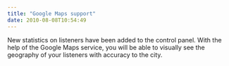 ```yaml
---
title: "Google Maps support"
date: 2010-08-08T10:54:49
---
```


New statistics on listeners have been added to the control panel. With the help of the Google Maps service, you will be able to visually see the geography of your listeners with accuracy to the city.